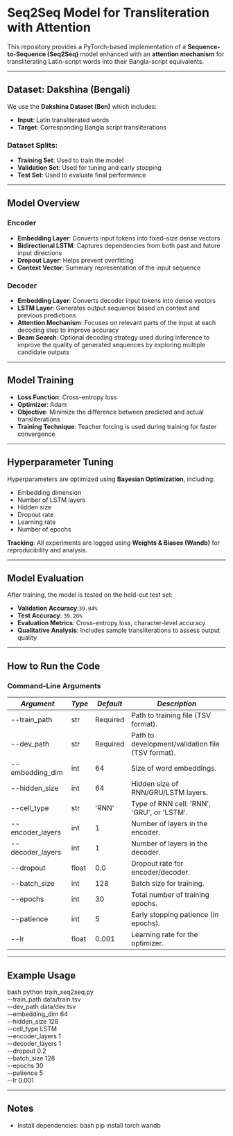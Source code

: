 # Seq2Seq Model for Transliteration with Attention

This repository provides a PyTorch-based implementation of a **Sequence-to-Sequence (Seq2Seq)** model enhanced with an **attention mechanism** for transliterating Latin-script words into their Bangla-script equivalents.

---

##  Dataset: Dakshina (Bengali)

We use the **Dakshina Dataset (Ben)** which includes:
- **Input**: Latin transliterated words  
- **Target**: Corresponding Bangla script transliterations  

###  Dataset Splits:
- **Training Set**: Used to train the model  
- **Validation Set**: Used for tuning and early stopping  
- **Test Set**: Used to evaluate final performance

---

##  Model Overview

###  Encoder
- **Embedding Layer**: Converts input tokens into fixed-size dense vectors  
- **Bidirectional LSTM**: Captures dependencies from both past and future input directions  
- **Dropout Layer**: Helps prevent overfitting  
- **Context Vector**: Summary representation of the input sequence  

###  Decoder
- **Embedding Layer**: Converts decoder input tokens into dense vectors  
- **LSTM Layer**: Generates output sequence based on context and previous predictions  
- **Attention Mechanism**: Focuses on relevant parts of the input at each decoding step to improve accuracy
- **Beam Search**: Optional decoding strategy used during inference to improve the quality of generated sequences by exploring multiple candidate outputs
---

##  Model Training

- **Loss Function**: Cross-entropy loss  
- **Optimizer**: Adam  
- **Objective**: Minimize the difference between predicted and actual transliterations  
- **Training Technique**: Teacher forcing is used during training for faster convergence

---

##  Hyperparameter Tuning

Hyperparameters are optimized using **Bayesian Optimization**, including:
- Embedding dimension  
- Number of LSTM layers  
- Hidden size  
- Dropout rate  
- Learning rate  
- Number of epochs  

**Tracking**: All experiments are logged using **Weights & Biases (Wandb)** for reproducibility and analysis.

---

##  Model Evaluation

After training, the model is tested on the held-out test set:
- **Validation Accuracy**:`39.04%`
- **Test Accuracy**: `39.26%`  
- **Evaluation Metrics**: Cross-entropy loss, character-level accuracy  
- **Qualitative Analysis**: Includes sample transliterations to assess output quality

---
##  How to Run the Code

###  Command-Line Arguments

| *Argument*         | *Type* | *Default* | *Description* |
|----------------------|----------|-------------|------------------|
| --train_path       | str    | Required  | Path to training file (TSV format). |
| --dev_path         | str    | Required  | Path to development/validation file (TSV format). |
| --embedding_dim    | int    | 64        | Size of word embeddings. |
| --hidden_size      | int    | 64        | Hidden size of RNN/GRU/LSTM layers. |
| --cell_type        | str    | 'RNN'     | Type of RNN cell: 'RNN', 'GRU', or 'LSTM'. |
| --encoder_layers   | int    | 1         | Number of layers in the encoder. |
| --decoder_layers   | int    | 1         | Number of layers in the decoder. |
| --dropout          | float  | 0.0       | Dropout rate for encoder/decoder. |
| --batch_size       | int    | 128       | Batch size for training. |
| --epochs           | int    | 30        | Total number of training epochs. |
| --patience         | int    | 5         | Early stopping patience (in epochs). |
| --lr               | float  | 0.001     | Learning rate for the optimizer. |

---

##  Example Usage

bash
python train_seq2seq.py \
  --train_path data/train.tsv \
  --dev_path data/dev.tsv \
  --embedding_dim 64 \
  --hidden_size 128 \
  --cell_type LSTM \
  --encoder_layers 1 \
  --decoder_layers 1 \
  --dropout 0.2 \
  --batch_size 128 \
  --epochs 30 \
  --patience 5 \
  --lr 0.001


---

##  Notes

-  Install dependencies:
  bash
  pip install torch wandb
  

